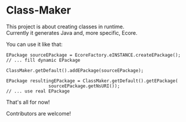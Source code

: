 Class-Maker
===========

This project is about creating classes in runtime.  
Currently it generates Java and, more specific, Ecore.

You can use it like that:  

    EPackage sourceEPackage = EcoreFactory.eINSTANCE.createEPackage();    
    // ... fill dynamic EPackage
      
    ClassMaker.getDefault().addEPackage(sourceEPackage);
	
    EPackage resultingEPackage = ClassMaker.getDefault().getEPackage(
    				sourceEPackage.getNsURI());    
    // ... use real EPackage  
  
That's all for now!

Contributors are welcome!